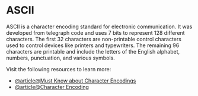 # ASCII

ASCII is a character encoding standard for electronic communication. It was developed from telegraph code and uses 7 bits to represent 128 different characters. The first 32 characters are non-printable control characters used to control devices like printers and typewriters. The remaining 96 characters are printable and include the letters of the English alphabet, numbers, punctuation, and various symbols.

Visit the following resources to learn more:

- [@article@Must Know about Character Encodings](https://www.joelonsoftware.com/2003/10/08/the-absolute-minimum-every-software-developer-absolutely-positively-must-know-about-unicode-and-character-sets-no-excuses/)
- [@article@Character Encoding](https://cs.lmu.edu/~ray/notes/charenc/)